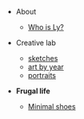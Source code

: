 - About 
    - [Who is Ly?](docs/aboutLy.md)

- Creative lab
    - [sketches](docs/art/sketches.md)
    - [art by year](docs/art/allArt.md)
    - [portraits](docs/art/portraits.md)


- **Frugal life**
    - [Minimal shoes](docs/minimalShoes.md)
    